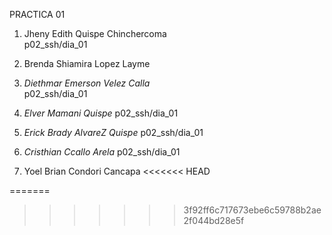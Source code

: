 
PRACTICA 01
1. Jheny Edith Quispe Chinchercoma  
   p02_ssh/dia_01

1. Brenda Shiamira Lopez Layme

1. *Diethmar Emerson Velez Calla*  
   p02_ssh/dia_01

1. *Elver Mamani Quispe*
   p02_ssh/dia_01

1. *Erick Brady AlvareZ Quispe*
   p02_ssh/dia_01
1. *Cristhian Ccallo Arela*
   p02_ssh/dia_01
   
1. Yoel Brian Condori Cancapa
<<<<<<< HEAD
   
=======
>>>>>>> 3f92ff6c717673ebe6c59788b2ae2f044bd28e5f

